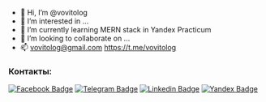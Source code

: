 - 👋 Hi, I’m @vovitolog
- 👀 I’m interested in ...
- 🌱 I’m currently learning MERN stack in Yandex Practicum
- 💞️ I’m looking to collaborate on ...
- 📫 vovitolog@gmail.com https://t.me/vovitolog


### Контакты:
[![Facebook Badge](https://img.shields.io/badge/mindwrk-facebook?style=flat&color=00ABEC&logoColor=white&logo=facebook)](https://www.facebook.com/mindwrk "Connect on FaceBook")
[![Telegram Badge](https://img.shields.io/badge/@mindwrk-telegram?style=flat&color=2AA7DA&logoColor=white&logo=telegram)](https://t.me/vovitolog "Contact on Telegram")
[![Linkedin Badge](https://img.shields.io/badge/%40vladimir-linkedin?style=flat&color=0077b5&logoColor=white&logo=linkedin)](https://www.linkedin.com/in/vovitolog/ "Connect on LinkedIn")
[![Yandex Badge](https://img.shields.io/badge/vovitolog@yandex.ru-email?style=flat&color=C5211E&logoColor=white&logo=Mail.Ru)](mailto:vovitolog@yandex.ru "Email me")
<!---
vovitolog/vovitolog is a ✨ special ✨ repository because its `README.md` (this file) appears on your GitHub profile.
You can click the Preview link to take a look at your changes.
--->
